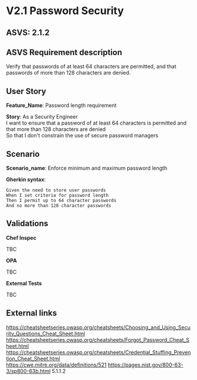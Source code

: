 # V2.1 Password Security

## ASVS: 2.1.2

## ASVS Requirement description

Verify that passwords of at least 64 characters are permitted, and
that passwords of more than 128 characters are denied.

## User Story

**Feature_Name**: Password length requirement

**Story**:
As a Security Engineer\
I want to ensure that a password of at least 64 characters is
permitted and that more than 128 characters are denied\
So that I don't constrain the use of secure password managers

## Scenario

**Scenario_name**: Enforce minimum and maximum password length

**Gherkin syntax**:

```gherkin
Given the need to store user passwords
When I set criteria for password length
Then I permit up to 64 character passwords
And no more than 128 character passwords
```

## Validations

**Chef Inspec**

TBC

**OPA**

TBC

**External Tests**

TBC

## External links

<https://cheatsheetseries.owasp.org/cheatsheets/Choosing_and_Using_Security_Questions_Cheat_Sheet.html> \
<https://cheatsheetseries.owasp.org/cheatsheets/Forgot_Password_Cheat_Sheet.html> \
<https://cheatsheetseries.owasp.org/cheatsheets/Credential_Stuffing_Prevention_Cheat_Sheet.html> \
<https://cwe.mitre.org/data/definitions/521>
<https://pages.nist.gov/800-63-3/sp800-63b.html> 5.1.1.2
